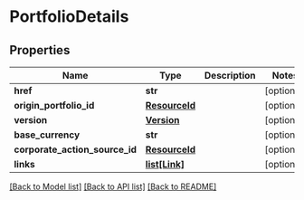 # PortfolioDetails

## Properties
Name | Type | Description | Notes
------------ | ------------- | ------------- | -------------
**href** | **str** |  | [optional] 
**origin_portfolio_id** | [**ResourceId**](ResourceId.md) |  | [optional] 
**version** | [**Version**](Version.md) |  | [optional] 
**base_currency** | **str** |  | [optional] 
**corporate_action_source_id** | [**ResourceId**](ResourceId.md) |  | [optional] 
**links** | [**list[Link]**](Link.md) |  | [optional] 

[[Back to Model list]](../README.md#documentation-for-models) [[Back to API list]](../README.md#documentation-for-api-endpoints) [[Back to README]](../README.md)


